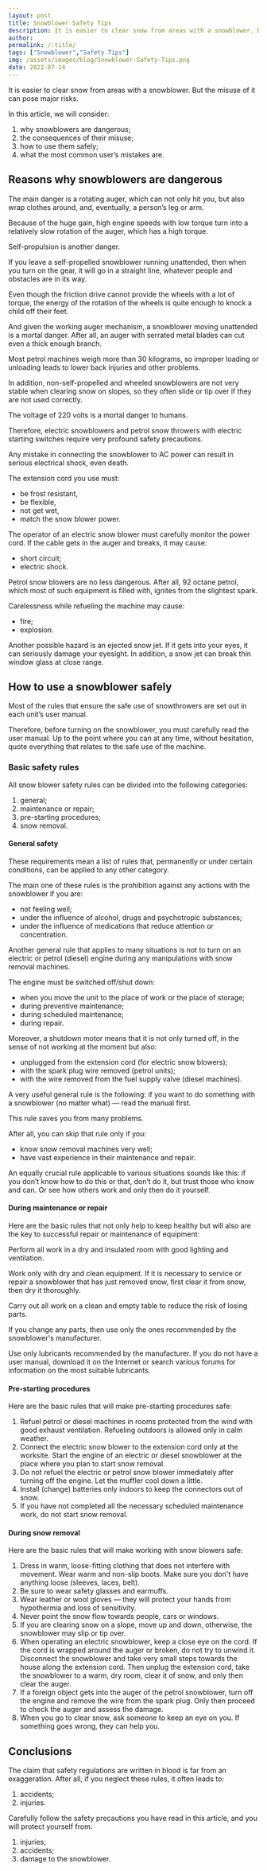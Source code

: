 ```yaml
---
layout: post
title: Snowblower Safety Tips
description: It is easier to clear snow from areas with a snowblower. But the misuse of it can pose major risks.
author: 
permalink: /:title/
tags: ["Snowblower","Safety Tips"]
img: /assets/images/blog/Snowblower-Safety-Tips.png
date: 2022-07-14
---
```


It is easier to clear snow from areas with a snowblower. But the misuse of it can pose major risks.

In this article, we will consider:

1. why snowblowers are dangerous;
2. the consequences of their misuse;
3. how to use them safely;
4. what the most common user’s mistakes are.

## Reasons why snowblowers are dangerous

The main danger is a rotating auger, which can not only hit you, but also wrap clothes around, and, eventually, a person’s leg or arm.

Because of the huge gain, high engine speeds with low torque turn into a relatively slow rotation of the auger, which has a high torque.

Self-propulsion is another danger.

If you leave a self-propelled snowblower running unattended, then when you turn on the gear, it will go in a straight line, whatever people and obstacles are in its way.

Even though the friction drive cannot provide the wheels with a lot of torque, the energy of the rotation of the wheels is quite enough to knock a child off their feet.

And given the working auger mechanism, a snowblower moving unattended is a mortal danger. After all, an auger with serrated metal blades can cut even a thick enough branch.

Most petrol machines weigh more than 30 kilograms, so improper loading or unloading leads to lower back injuries and other problems.

In addition, non-self-propelled and wheeled snowblowers are not very stable when clearing snow on slopes, so they often slide or tip over if they are not used correctly.

The voltage of 220 volts is a mortal danger to humans.

Therefore, electric snowblowers and petrol snow throwers with electric starting switches require very profound safety precautions.

Any mistake in connecting the snowblower to AC power can result in serious electrical shock, even death.

The extension cord you use must:

- be frost resistant,
- be flexible,
- not get wet,
- match the snow blower power.

The operator of an electric snow blower must carefully monitor the power cord. If the cable gets in the auger and breaks, it may cause:

- short circuit;
- electric shock.

Petrol snow blowers are no less dangerous. After all, 92 octane petrol, which most of such equipment is filled with, ignites from the slightest spark.

Carelessness while refueling the machine may cause:

- fire;
- explosion.

Another possible hazard is an ejected snow jet. If it gets into your eyes, it can seriously damage your eyesight. In addition, a snow jet can break thin window glass at close range.

## How to use a snowblower safely

Most of the rules that ensure the safe use of snowthrowers are set out in each unit’s user manual.

Therefore, before turning on the snowblower, you must carefully read the user manual. Up to the point where you can at any time, without hesitation, quote everything that relates to the safe use of the machine.

### Basic safety rules

All snow blower safety rules can be divided into the following categories:

1. general;
2. maintenance or repair;
3. pre-starting procedures;
4. snow removal.

#### General safety

These requirements mean a list of rules that, permanently or under certain conditions, can be applied to any other category.

The main one of these rules is the prohibition against any actions with the snowblower if you are:

- not feeling well;
- under the influence of alcohol, drugs and psychotropic substances;
- under the influence of medications that reduce attention or concentration.

Another general rule that applies to many situations is not to turn on an electric or petrol (diesel) engine during any manipulations with snow removal machines.

The engine must be switched off/shut down:

- when you move the unit to the place of work or the place of storage;
- during preventive maintenance;
- during scheduled maintenance;
- during repair.

Moreover, a shutdown motor means that it is not only turned off, in the sense of not working at the moment but also:

- unplugged from the extension cord (for electric snow blowers);
- with the spark plug wire removed (petrol units);
- with the wire removed from the fuel supply valve (diesel machines).

A very useful general rule is the following: if you want to do something with a snowblower (no matter what) — read the manual first.

This rule saves you from many problems.

After all, you can skip that rule only if you:

- know snow removal machines very well;
- have vast experience in their maintenance and repair.

An equally crucial rule applicable to various situations sounds like this: if you don’t know how to do this or that, don’t do it, but trust those who know and can. Or see how others work and only then do it yourself.

#### During maintenance or repair

Here are the basic rules that not only help to keep healthy but will also are the key to successful repair or maintenance of equipment:

Perform all work in a dry and insulated room with good lighting and ventilation.

Work only with dry and clean equipment. If it is necessary to service or repair a snowblower that has just removed snow, first clear it from snow, then dry it thoroughly.

Carry out all work on a clean and empty table to reduce the risk of losing parts.

If you change any parts, then use only the ones recommended by the snowblower's manufacturer.

Use only lubricants recommended by the manufacturer. If you do not have a user manual, download it on the Internet or search various forums for information on the most suitable lubricants.

#### Pre-starting procedures

Here are the basic rules that will make pre-starting procedures safe:

1. Refuel petrol or diesel machines in rooms protected from the wind with good exhaust ventilation. Refueling outdoors is allowed only in calm weather.
2. Connect the electric snow blower to the extension cord only at the worksite.
Start the engine of an electric or diesel snowblower at the place where you plan to start snow removal.
3. Do not refuel the electric or petrol snow blower immediately after turning off the engine. Let the muffler cool down a little.
4. Install (change) batteries only indoors to keep the connectors out of snow.
5. If you have not completed all the necessary scheduled maintenance work, do not start snow removal.

#### During snow removal
Here are the basic rules that will make working with snow blowers safe:

1. Dress in warm, loose-fitting clothing that does not interfere with movement. Wear warm and non-slip boots. Make sure you don't have anything loose (sleeves, laces, belt).
2. Be sure to wear safety glasses and earmuffs.
3. Wear leather or wool gloves — they will protect your hands from hypothermia and loss of sensitivity.
4. Never point the snow flow towards people, cars or windows.
5. If you are clearing snow on a slope, move up and down, otherwise, the snowblower may slip or tip over.
6. When operating an electric snowblower, keep a close eye on the cord. If the cord is wrapped around the auger or broken, do not try to unwind it. Disconnect the snowblower and take very small steps towards the house along the extension cord. Then unplug the extension cord, take the snowblower to a warm, dry room, clear it of snow, and only then clear the auger.
7. If a foreign object gets into the auger of the petrol snowblower, turn off the engine and remove the wire from the spark plug. Only then proceed to check the auger and assess the damage.
8. When you go to clear snow, ask someone to keep an eye on you. If something goes wrong, they can help you.


## Conclusions
The claim that safety regulations are written in blood is far from an exaggeration.
After all, if you neglect these rules, it often leads to:

1. accidents;
2. injuries.

Carefully follow the safety precautions you have read in this article, and you will protect yourself from:

1. injuries;
2. accidents;
3. damage to the snowblower.

